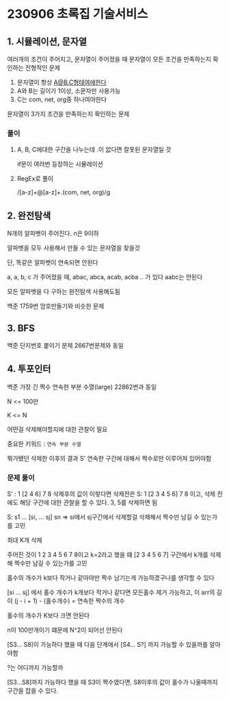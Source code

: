 # 230906 초록집 기술서비스

## 1. 시뮬레이션, 문자열

여러개의 조건이 주어지고, 문자열이 주어졌을 때 문자열이 모든 조건을 만족하는지 확인하는 전형적인 문제



1. 문자열이 항상 A@B.C형태여애한다
2. A와 B는 길이가 1이상, 소문자만 사용가능
3. C는 com, net, org중 하나여야한다



문자열이 3가지 조건을 만족하는지 확인하는 문제



### 풀이

1. A, B, C에대한 구간을 나누는데 .이 없다면 잘못된 문자열일 것

   if문이 여러번 등장하는 시뮬레이션

2. RegEx로 풀이

   /[a-z]+@[a-z]+.(com, net, org)/g



## 2. 완전탐색

N개의 알파벳이 주어진다. n은 9이하

알파벳을 모두 사용해서 만들 수 있는 문자열을 찾을것

단, 똑같은 알파벳이 연속되면 안된다



a, a, b, c 가 주어졌을 때, abac, abca, acab, acba .. 가 있다 aabc는 안된다

모든 알파벳을 다 구하는 완전탐색 사용해도됨



백준 1759번 암호만들기와 비슷한 문제



## 3. BFS

백준 단지번호 붙이기 문제 2667번문제와 동일



## 4. 투포인터

백준 가장 긴 짝수 연속한 부분 수열(large) 22862번과 동일 



N <= 100만

K <= N 

어떤걸 삭제해야할지에 대한 관찰이 필요

중요한 키워드 : `연속 부분 수열`

뭐가됐던 삭제한 이후의 결과 S' 연속한 구간에 대해서 짝수로만 이루어져 있어야함



### 문제 풀이

S' : 1 [2 4 6] 7 8 삭제후의 값이 이렇다면 삭제전은 S: 1 [2 3 4 5 6] 7 8 이고, 삭제 전에도 해당 구간에 대한 관찰을 할 수 있다. 3, 5를 삭제하면 됨



S: s1 ... [si, ... sj] sn => si에서 sj구간에서 삭제할걸 삭제해서 짝수만 남길 수 있는가를 고민

최대 K개 삭제



주어진 것이 1 2 3 4 5 6 7 8이고 k=2라고 했을 떄 [2 3 4 5 6 7] 구간에서 k개를 삭제해 짝수만 남길 수 있는가를 고민

홀수의 개수가 k보다 작거나 같아야만 짝수 남기는게 가능하겠구나를 생각할 수 있다



[si ... sj] 에서 홀수 개수가 k개보다 작거나 같다면 모든홀수 제거 가능하고, 이 arr의 길이 (j - i + 1) - (홀수개수) = 연속한 짝수의 개수

홀수의 개수가 K보다 크면 안된다



n이 100만개이기 떄문에 N^2이 되어선 안된다

[S3... S8]이 가능하다 했을 때 다음 단계에서 [S4... S?] 까지 가능할 수 있을까를 알아야함

?는 어디까지 가능할까



[S3...S8]까지 가능하다 했을 때 S3이 짝수였다면, S8이후의 값이 홀수가 나올때까지 구간을 잡을 수 있다. 